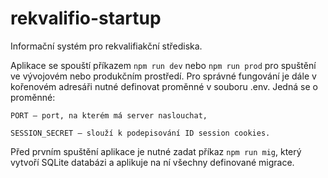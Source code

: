 # rekvalifio-startup
Informační systém pro rekvalifiakční střediska.

Aplikace se spouští příkazem `npm run dev` nebo `npm run prod` pro spuštění ve vývojovém nebo produkčním prostředí.
Pro správné fungování je dále v kořenovém adresáři nutné definovat proměnné v souboru .env. Jedná se o proměnné:
```
PORT – port, na kterém má server naslouchat,

SESSION_SECRET – slouží k podepisování ID session cookies.
```
Před prvním spuštění aplikace je nutné zadat příkaz `npm run mig`, který vytvoří SQLite databázi a aplikuje na ní všechny definované migrace.
